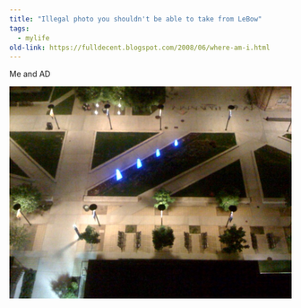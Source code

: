 ```yaml
---
title: "Illegal photo you shouldn't be able to take from LeBow"
tags: 
  - mylife	
old-link: https://fulldecent.blogspot.com/2008/06/where-am-i.html
---
```


Me and AD

![LeBow rooftop photo](assets/images/2008-06-02-lebow-unauthorized-location.jpg)